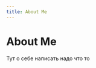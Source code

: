 ```yaml
---
title: About Me
---
```


# About Me

Тут о себе написать надо что то


<!-- <div className="container margin-top--lg">
  <div className="row">
    <div className="col col--3 col--offset-3">
      <a href="https://stripecertifications.credential.net/1dea0bc8-fad5-4712-a193-d414ad95bbb5" target="_blank">
        <img src="/img/stripe-certification-professional-developer.png" alt="Stripe Certified Professional Developer" height="167" width="150" />
      </a>
    </div>
    <div className="col col--3">
      <a href="https://stripecertifications.credential.net/d1c8a153-86cb-456f-9c74-23e73702b254" target="_blank">
        <img src="/img/stripe-certification-professional-architect.png" alt="Stripe Certified Professional Implementation Architect" height="167" width="150" />
      </a>
    </div>
  </div>
</div> -->

